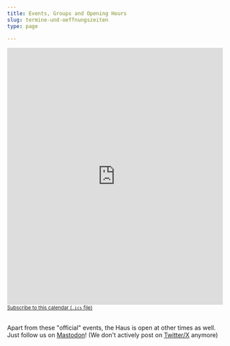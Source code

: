 ```yaml
---
title: Events, Groups and Opening Hours
slug: termine-und-oeffnungszeiten
type: page

---
```


<iframe style="border-width: 0;" width="100%" height="600" src="https://cal.fiber.garden/" frameborder="0" scrolling="yes"></iframe>
<small><a href="/calendar/public.ics">Subscribe to this calendar (<code>.ics</code> file)</a></small><br/><br/>

Apart from these "official" events, the Haus is open at other times as well. Just follow us on [Mastodon][1]! (We don't actively post on [Twitter/X][2] anymore)

  [1]: https://chaos.social/@temporaerhaus
  [2]: https://twitter.com/temporaerhaus
